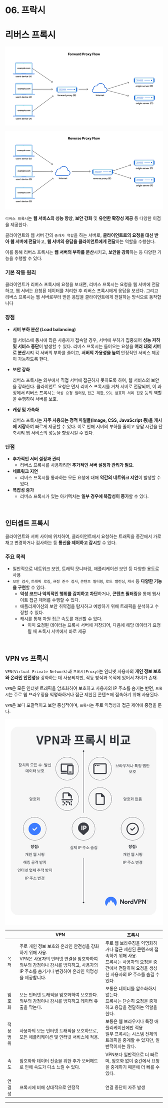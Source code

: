 # 06. 프락시

# 리버스 프록시

![Untitled](./Untitled.png)

![Untitled](./Untitled%201.png)

`리버스 프록시`는 **웹 서비스의 성능 향상**, **보안 강화** 및 **유연한 확장성 제공** 등 다양한 이점을 제공한다.

클라이언트와 웹 서버 간의 `중개자 역할`을 하는 서버로, **클라이언트로의 요청을 대신 받아 웹 서버에 전달**하고, **웹 서버의 응답을 클라이언트에게 전달**하는 역할을 수행한다.

이를 통해 리버스 프록시는 **웹 서버의 부하를 분산**시키고, **보안을 강화**하는 등 다양한 기능을 수행할 수 있다.

### **기본 작동 원리**

클라이언트가 리버스 프록시에 요청을 보내면, 리버스 프록시는 요청을 웹 서버에 전달하고, 웹 서버는 요청된 데이터를 처리한 후 리버스 프록시에게 응답을 보낸다. 그리고 리버스 프록시는 웹 서버로부터 받은 응답을 클라이언트에게 전달하는 방식으로 동작합니다

### **장점**

- **서버 부하 분산 (Load balancing)**
    
    웹 서비스에 동시에 많은 사용자가 접속할 경우, 서버에 부하가 집중되어 **성능 저하 및 서비스 중단**이 발생할 수 있다. 리버스 프록시는 들어오는 요청을 **여러 대의 서버로 분산**시켜 각 서버의 부하를 줄이고, **서버의 가용성을 높여** 안정적인 서비스 제공이 가능하도록 한다.
    
- **보안 강화**
    
    리버스 프록시는 외부에서 직접 서버에 접근하지 못하도록 하여, 웹 서비스의 보안을 강화한다. 클라이언트 요청은 먼저 리버스 프록시를 거쳐 서버로 전달되며, 이 과정에서 리버스 프록시는 `악성 요청 필터링`, `접근 제한`, `SSL 암호화 처리 집중` 등의 역할을 수행하여 서버를 보호.
    
- **캐싱 및 가속화**
    
    리버스 프록시는 **자주 사용되는 정적 파일들(Image, CSS, JavaScript 등)을 캐시에 저장**하여 빠르게 제공할 수 있다. 이로 인해 서버의 부하를 줄이고 응답 시간을 단축시켜 웹 서비스의 성능을 향상시킬 수 있다.
    

### **단점**

- **추가적인 서버 설정과 관리**
    - 리버스 프록시를 사용하려면 **추가적인 서버 설정과 관리가 필요**.
- **네트워크 지연**
    - 리버스 프록시를 통과하는 모든 요청에 대해 **약간의 네트워크 지연**이 발생할 수 있다.
- **복잡성 증가**
    - 리버스 프록시가 있는 아키텍처는 **일부 경우에 복잡성이 증가**할 수 있다.

<br>

## 인터셉트 프록시

클라이언트와 서버 사이에 위치하여, 클라이언트에서 요청하는 트래픽을 중간에서 가로채고 변경하거나 검사하는 등 **통신을 제어하고 감시**할 수 있다.

### 주요 목적

- 일반적으로 네트워크 보안, 트래픽 모니터링, 애플리케이션 보안 등 다양한 용도로 사용
- `보안 검사`, `트래픽 로깅`, `규정 준수 검사`, `콘텐츠 필터링`, `로드 밸런싱`, `캐시` 등 **다양한 기능을 구현**할 수 있다.
    - **악성 코드나 악의적인 행위를 감지하고 차단**하거나, **콘텐츠 필터링**을 통해 웹사이트 접근 제어를 수행할 수 있다.
    - 애플리케이션의 보안 취약점을 탐지하고 예방하기 위해 트래픽을 분석하고 수정할 수 있다.
    - 캐시를 통해 자원 접근 속도를 개선할 수 있다.
        - 이미 요청된 데이터는 프록시 서버에 저장되어, 다음에 해당 데이터가 요청될 때 프록시 서버에서 바로 제공

<br>

## VPN vs 프록시

`VPN(Virtual Private Network)`과 `프록시(Proxy)`는 인터넷 사용자의 **개인 정보 보호와 온라인 안전성**을 강화하는 데 사용되지만, 작동 방식과 목적에 있어서 차이가 존재.

`VPN`은 모든 인터넷 트래픽을 암호화하여 보호하고 사용자의 IP 주소를 숨기는 반면, `프록시`는 주로 웹 브라우징을 익명화하거나 접근 제한된 콘텐츠에 접속하기 위해 사용된다.

`VPN`은 보다 포괄적이고 보안 중심적이며, `프록시`는 주로 익명성과 접근 제어에 중점을 둔다.

![Untitled](./Untitled%202.png)

|  | VPN | 프록시 |
| --- | --- | --- |
| 목적 | 주로 개인 정보 보호와 온라인 안전성을 강화하기 위해 사용.<br>VPN은 사용자의 인터넷 연결을 암호화하여 외부의 감청이나 감시를 방지하고, 사용자의 IP 주소를 숨기거나 변경하여 온라인 익명성을 제공합니다. | 주로 웹 브라우징을 익명화하거나 접근 제한된 콘텐츠에 접속하기 위해 사용.<br>프록시는 사용자의 요청을 중간에서 전달하여 요청을 생성한 사용자의 IP 주소를 숨길 수 있다. |
| 암호화 | 모든 인터넷 트래픽을 암호화하여 보호한다.<br>외부의 감청이나 감시를 방지하고 데이터 유출을 막는다. | 보통은 데이터를 암호화하지 않는다.<br>프록시는 단순히 요청을 중개하고 응답을 전달하는 역할을 한다. |
| 적용 범위 | 사용자의 모든 인터넷 트래픽을 보호하므로, 모든 애플리케이션 및 인터넷 서비스에 적용. | 보통은 웹 브라우저나 특정 애플리케이션에만 적용<br>일부 프록시는 시스템 전체의 트래픽을 중계할 수 있지만, 일반적이지는 않다. |
| 속도 | 암호화와 데이터 전송을 위한 추가 오버헤드로 인해 속도가 다소 느릴 수 있다. | VPN보다 일반적으로 더 빠르며, 암호화 없이 중간에서 요청을 중계하기 때문에 더 빠를 수 있다. |
| 연결성 | 프록시에 비해 상대적으로 안정적 | 연결 중단이 자주 발생 |

---